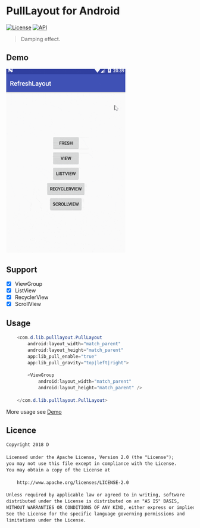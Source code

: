 # PullLayout for Android

[![License](https://img.shields.io/badge/license-Apache%202-green.svg)](https://www.apache.org/licenses/LICENSE-2.0)
[![API](https://img.shields.io/badge/API-11%2B-green.svg?style=flat)](https://android-arsenal.com/api?level=11)

> Damping effect.

## Demo
<p>
   <img src="https://github.com/Dsiner/Resouce/blob/master/lib/PullLayout/pulllayout.gif" width="320" alt="Screenshot"/>
</p>

## Support
- [x] ViewGroup
- [x] ListView
- [x] RecyclerView
- [x] ScrollView

## Usage
```java
    <com.d.lib.pulllayout.PullLayout
        android:layout_width="match_parent"
        android:layout_height="match_parent"
        app:lib_pull_enable="true"
        app:lib_pull_gravity="top|left|right">

        <ViewGroup
            android:layout_width="match_parent"
            android:layout_height="match_parent" />

    </com.d.lib.pulllayout.PullLayout>
```

More usage see [Demo](app/src/main/java/com/d/pulllayout/MainActivity.java)

## Licence

```txt
Copyright 2018 D

Licensed under the Apache License, Version 2.0 (the "License");
you may not use this file except in compliance with the License.
You may obtain a copy of the License at

    http://www.apache.org/licenses/LICENSE-2.0

Unless required by applicable law or agreed to in writing, software
distributed under the License is distributed on an "AS IS" BASIS,
WITHOUT WARRANTIES OR CONDITIONS OF ANY KIND, either express or implied.
See the License for the specific language governing permissions and
limitations under the License.
```
